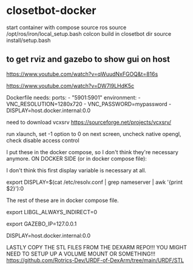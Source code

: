 # closetbot-docker


start container with compose
source ros
source /opt/ros/iron/local_setup.bash
colcon build in closetbot dir
source install/setup.bash


## to get rviz and gazebo to show gui on host


https://www.youtube.com/watch?v=qWuudNxFGOQ&t=816s

https://www.youtube.com/watch?v=DW7l9LHdK5c


Dockerfile needs:
    ports:
      - "5901:5901"
    environment:
      - VNC_RESOLUTION=1280x720
      - VNC_PASSWORD=mypassword
      - DISPLAY=host.docker.internal:0.0


need to download vcxsrv
https://sourceforge.net/projects/vcxsrv/

run xlaunch, set -1 option to 0
on next screen, uncheck native opengl, check disable access control

I put these in the docker compose, so I don't think they're necessary anymore.
ON DOCKER SIDE (or in docker compose file):

I don't think this first display variable is necessary at all.

export DISPLAY=$(cat /etc/resolv.conf | grep nameserver | awk '{print $2}'):0 


The rest of these are in docker compose file.

export LIBGL_ALWAYS_INDIRECT=0

export GAZEBO_IP=127.0.0.1

DISPLAY=host.docker.internal:0.0


LASTLY COPY THE STL FILES FROM THE DEXARM REPO!!! YOU MIGHT NEED TO SETUP UP A VOLUME MOUNT OR SOMETHING!!!
https://github.com/Rotrics-Dev/URDF-of-DexArm/tree/main/URDF/STL
